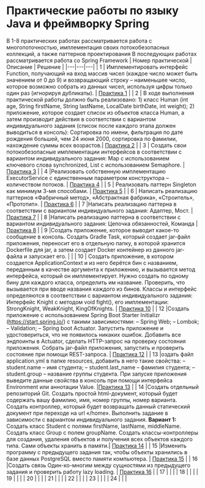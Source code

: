 # Практические работы по языку Java и фреймворку Spring

В 1-8 практических работах рассматривается работа с многопоточностью, имплементация своих потокобезопасных коллекций, а также паттернов проектирования
В последующих работах рассматривается работа со Spring Framework
| Номер практической  | Описание | Решение  |
|---|---|---|
| 1  | Имплементировать интерфейс Function, получающий на вход массив чисел (каждое число может быть значением от 0 до 9) и возвращающий строку – наименьшее число, которое возможно собрать из данных чисел, используя цифры только один раз (игнорируя дубликаты). | [Практика 1](https://github.com/diamovements/java-practices/tree/8b29d8285a68c0692d986a538bb8b903ea13cedf/src/Pr1)  |
| 2  | В ходе выполнения практической работы должно быть реализовано: 1) класс Human (int age, String firstName, String lastName, LocalDate birthDate, int weight); 2) приложение, которое создает список из объектов класса Human, а затем производит действия в соответствии с вариантом индивидуального задания (список после каждого этапа должен выводиться в консоль): Сортировка по имени, фильтрация по дате рождения большей, чем 24 июня 2000, сортировка по фамилии, нахождение суммы всех возрастов.| [Практика 2](https://github.com/diamovements/java-practices/tree/8b29d8285a68c0692d986a538bb8b903ea13cedf/src/Pr2)  |
| 3  | Создать свои потокобезопасные имплементации интерфейсов в соответствии с вариантом индивидуального задания: Map с использованием ключевого слова synchronized, List с использованием Semaphore. | [Практика 3](https://github.com/diamovements/java-practices/tree/8b29d8285a68c0692d986a538bb8b903ea13cedf/src/Pr3)  |
| 4  |Реализовать собственную имплементацию ExecutorService с единственным параметром конструктора – количеством потоков.   | [Практика 4](https://github.com/diamovements/java-practices/tree/8b29d8285a68c0692d986a538bb8b903ea13cedf/src/Pr4)  |
| 5  | Реализовать паттерн Singleton как минимум 3-мя способами.   | [Практика 5](https://github.com/diamovements/java-practices/tree/8b29d8285a68c0692d986a538bb8b903ea13cedf/src/Pr5)  |
| 6  | Написать реализацию паттернов «Фабричный метод», «Абстрактная фабрика», «Строитель», «Прототип».    | [Практика 6](https://github.com/diamovements/java-practices/tree/8b29d8285a68c0692d986a538bb8b903ea13cedf/src/Pr6)  |
| 7  |Написать реализацию паттерна в соответствии с вариантом индивидуального задания: Адаптер, Мост. |[Практика 7](https://github.com/diamovements/java-practices/tree/8b29d8285a68c0692d986a538bb8b903ea13cedf/src/Pr7)   |
| 8  |Написать реализацию паттерна в соответствии с вариантом индивидуального задания: Цепочка обязанностей, Команда   | [Практика 8](https://github.com/diamovements/java-practices/tree/8b29d8285a68c0692d986a538bb8b903ea13cedf/src/Pr8)  |
| 9  |Создать приложение, которое выводит какое-то сообщение в консоль. Создать Gradle Task, который создает jar-файл приложения, переносит его в отдельную папку, в которой хранится Dockerfile для jar, а затем создает Docker контейнер из данного jar-файла и запускает его.   |   |
| 10  | Создать приложение, в котором создается ApplicationContext и из него берётся бин с названием, переданным в качестве аргумента к приложению, и вызывается метод интерфейса, который он имплементирует. Нужно создать по одному бину для каждого класса, определить им название. Проверить, что вызывается при вводе названия каждого из бинов. Классы и интерфейс определяются в соответствии с вариантом индивидуального задания:  Интерфейс Knight с методом void fight(), его имплементации: StrongKnight, WeakKnight, KingOfKnights.   | [Практика 10](https://github.com/diamovements/Java-practices-two/tree/4344f6f6653c47727630c7184f653e7cbeb39798/src/main/java/org/example/Pr10)  |
| 12  |Создать приложение с использованием Spring Boot Starter Initializr (https://start.spring.io/) с такими зависимостями: – Spring Web; – Lombok; – Validation; – Spring boot Actuator. Запустить приложение и удостовериться, что не появилось никаких ошибок. Добавить все эндпоинты в Actuator, сделать HTTP-запрос на проверку состояния приложения. Собрать jar-файл приложения, запустить и проверить состояние при помощи REST-запроса.   | [Практика 12](https://github.com/diamovements/Java-practices-two/tree/a99fc10b6005d25c66346f54fc41f4382b8bfdc9/src/main/java/org/example/Pr12)  |
| 13  |оздать файл application.yml в папке resources, добавить в него такие свойства: – student.name – имя студента; – student.last_name  – фамилия студента; – student.group – название группы студента. При запуске приложения выведите данные свойства в консоль при помощи интерфейса Environment или аннотации Value.   |[Практика 13](https://github.com/diamovements/Java-practices-two/tree/a99fc10b6005d25c66346f54fc41f4382b8bfdc9/src/main/java/org/example/Pr13)    |
| 14  |Создать отдельный репозиторий Git. Создать простой html-документ, который будет содержать вашу фамилию, имя, номер группы, номер варианта. Создать контроллер, который будет возвращать данный статический документ при переходе на url «/home». Выполнить задание в зависимости с вариантом индивидуального задания. **Вариант 1:** Создать класс Student с полями firstName, lastName, middleName. Создать класс Group с полем groupName. Создать классы-контроллеры для создания, удаления объектов и получения всех объектов каждого типа. Сами объекты хранить в памяти.| [Практика 14](https://github.com/diamovements/Java-practices-two/tree/a99fc10b6005d25c66346f54fc41f4382b8bfdc9/src/main/java/org/example/Pr14)  |
| 15  |Изменить программу с предыдущего задания так, чтобы объекты хранились в базе данных PostgreSQL вместо памяти компьютера.    | [Практика 15](https://github.com/diamovements/Java-practices-two/tree/a99fc10b6005d25c66346f54fc41f4382b8bfdc9/src/main/java/org/example/Pr15)   |
| 16  |Создать связь Один-ко-многим между сущностями из предыдущего задания и проверить работу lazy loading.   | [Практика 16](https://github.com/diamovements/Java-practices-two/tree/a99fc10b6005d25c66346f54fc41f4382b8bfdc9/src/main/java/org/example/Pr16)   |
| 17  |   |   |
| 18  |   |   |
| 19  |   |   |
| 20  |   |   |
| 21  |   |   |
| 22  |   |   |
| 23  |   |   |
| 24  |   |   |
